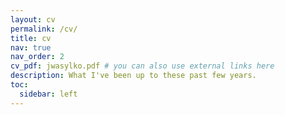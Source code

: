```yaml
---
layout: cv
permalink: /cv/
title: cv
nav: true
nav_order: 2
cv_pdf: jwasylko.pdf # you can also use external links here
description: What I've been up to these past few years.
toc:
  sidebar: left
---
```

